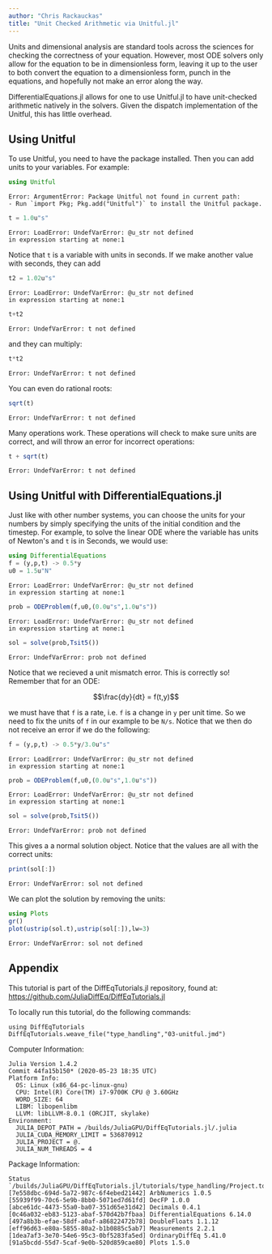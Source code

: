 ```yaml
---
author: "Chris Rackauckas"
title: "Unit Checked Arithmetic via Unitful.jl"
---
```



Units and dimensional analysis are standard tools across the sciences for checking the correctness of your equation. However, most ODE solvers only allow for the equation to be in dimensionless form, leaving it up to the user to both convert the equation to a dimensionless form, punch in the equations, and hopefully not make an error along the way.

DifferentialEquations.jl allows for one to use Unitful.jl to have unit-checked arithmetic natively in the solvers. Given the dispatch implementation of the Unitful, this has little overhead.

## Using Unitful

To use Unitful, you need to have the package installed. Then you can add units to your variables. For example:

````julia
using Unitful
````


````
Error: ArgumentError: Package Unitful not found in current path:
- Run `import Pkg; Pkg.add("Unitful")` to install the Unitful package.
````



````julia
t = 1.0u"s"
````


````
Error: LoadError: UndefVarError: @u_str not defined
in expression starting at none:1
````





Notice that `t` is a variable with units in seconds. If we make another value with seconds, they can add

````julia
t2 = 1.02u"s"
````


````
Error: LoadError: UndefVarError: @u_str not defined
in expression starting at none:1
````



````julia
t+t2
````


````
Error: UndefVarError: t not defined
````





and they can multiply:

````julia
t*t2
````


````
Error: UndefVarError: t not defined
````





You can even do rational roots:

````julia
sqrt(t)
````


````
Error: UndefVarError: t not defined
````





Many operations work. These operations will check to make sure units are correct, and will throw an error for incorrect operations:

````julia
t + sqrt(t)
````


````
Error: UndefVarError: t not defined
````





## Using Unitful with DifferentialEquations.jl

Just like with other number systems, you can choose the units for your numbers by simply specifying the units of the initial condition and the timestep. For example, to solve the linear ODE where the variable has units of Newton's and `t` is in Seconds, we would use:

````julia
using DifferentialEquations
f = (y,p,t) -> 0.5*y
u0 = 1.5u"N"
````


````
Error: LoadError: UndefVarError: @u_str not defined
in expression starting at none:1
````



````julia
prob = ODEProblem(f,u0,(0.0u"s",1.0u"s"))
````


````
Error: LoadError: UndefVarError: @u_str not defined
in expression starting at none:1
````



````julia
sol = solve(prob,Tsit5())
````


````
Error: UndefVarError: prob not defined
````





Notice that we recieved a unit mismatch error. This is correctly so! Remember that for an ODE:

$$\frac{dy}{dt} = f(t,y)$$

we must have that `f` is a rate, i.e. `f` is a change in `y` per unit time. So we need to fix the units of `f` in our example to be `N/s`. Notice that we then do not receive an error if we do the following:

````julia
f = (y,p,t) -> 0.5*y/3.0u"s"
````


````
Error: LoadError: UndefVarError: @u_str not defined
in expression starting at none:1
````



````julia
prob = ODEProblem(f,u0,(0.0u"s",1.0u"s"))
````


````
Error: LoadError: UndefVarError: @u_str not defined
in expression starting at none:1
````



````julia
sol = solve(prob,Tsit5())
````


````
Error: UndefVarError: prob not defined
````





This gives a a normal solution object. Notice that the values are all with the correct units:

````julia
print(sol[:])
````


````
Error: UndefVarError: sol not defined
````





We can plot the solution by removing the units:

````julia
using Plots
gr()
plot(ustrip(sol.t),ustrip(sol[:]),lw=3)
````


````
Error: UndefVarError: sol not defined
````




## Appendix

 This tutorial is part of the DiffEqTutorials.jl repository, found at: <https://github.com/JuliaDiffEq/DiffEqTutorials.jl>

To locally run this tutorial, do the following commands:
```
using DiffEqTutorials
DiffEqTutorials.weave_file("type_handling","03-unitful.jmd")
```

Computer Information:
```
Julia Version 1.4.2
Commit 44fa15b150* (2020-05-23 18:35 UTC)
Platform Info:
  OS: Linux (x86_64-pc-linux-gnu)
  CPU: Intel(R) Core(TM) i7-9700K CPU @ 3.60GHz
  WORD_SIZE: 64
  LIBM: libopenlibm
  LLVM: libLLVM-8.0.1 (ORCJIT, skylake)
Environment:
  JULIA_DEPOT_PATH = /builds/JuliaGPU/DiffEqTutorials.jl/.julia
  JULIA_CUDA_MEMORY_LIMIT = 536870912
  JULIA_PROJECT = @.
  JULIA_NUM_THREADS = 4

```

Package Information:

```
Status `/builds/JuliaGPU/DiffEqTutorials.jl/tutorials/type_handling/Project.toml`
[7e558dbc-694d-5a72-987c-6f4ebed21442] ArbNumerics 1.0.5
[55939f99-70c6-5e9b-8bb0-5071ed7d61fd] DecFP 1.0.0
[abce61dc-4473-55a0-ba07-351d65e31d42] Decimals 0.4.1
[0c46a032-eb83-5123-abaf-570d42b7fbaa] DifferentialEquations 6.14.0
[497a8b3b-efae-58df-a0af-a86822472b78] DoubleFloats 1.1.12
[eff96d63-e80a-5855-80a2-b1b0885c5ab7] Measurements 2.2.1
[1dea7af3-3e70-54e6-95c3-0bf5283fa5ed] OrdinaryDiffEq 5.41.0
[91a5bcdd-55d7-5caf-9e0b-520d859cae80] Plots 1.5.0
```
